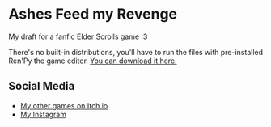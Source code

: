 # Ashes Feed my Revenge

My draft for a fanfic Elder Scrolls game :3

There's no built-in distributions, you'll have to run the files with pre-installed Ren'Py the game editor.
[You can download it here.]([https://docs.microsoft.com/en-us/aspnet/core/introduction-to-aspnet-core?view=aspnetcore-6.0](https://clavicula-nox.itch.io/))


## Social Media

* [My other games on Itch.io](https://clavicula-nox.itch.io/)
* [My Instagram](https://www.instagram.com/_clavicula_nox_/)


